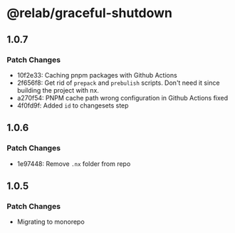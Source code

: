 # @relab/graceful-shutdown

## 1.0.7

### Patch Changes

-   10f2e33: Caching pnpm packages with Github Actions
-   2f656f8: Get rid of `prepack` and `prebulish` scripts. Don't need it since building the project with nx.
-   a270f54: PNPM cache path wrong configuration in Github Actions fixed
-   4f0fd9f: Added `id` to changesets step

## 1.0.6

### Patch Changes

-   1e97448: Remove `.nx` folder from repo

## 1.0.5

### Patch Changes

-   Migrating to monorepo
